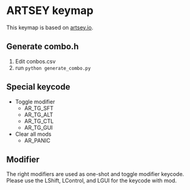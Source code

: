 # ARTSEY keymap

This keymap is based on [artsey.io](https://artsey.io).

## Generate combo.h

1. Edit conbos.csv
2. run `python generate_combo.py`

## Special keycode

-   Toggle modifier
    -   AR_TG_SFT
    -   AR_TG_ALT
    -   AR_TG_CTL
    -   AR_TG_GUI
-   Clear all mods
    -   AR_PANIC

## Modifier

The right modifiers are used as one-shot and toggle modifier keycode.  
Please use the LShift, LControl, and LGUI for the keycode with mod.
